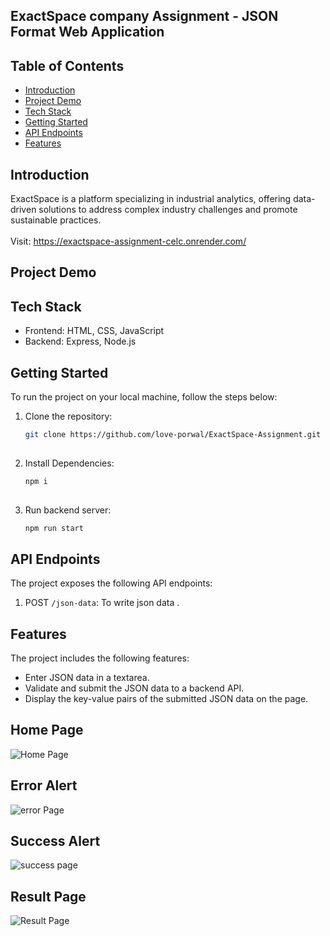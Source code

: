 ## ExactSpace company Assignment - JSON Format Web Application

## Table of Contents
- [Introduction](#introduction)
- [Project Demo](#project-demo)
- [Tech Stack](#tech-stack)
- [Getting Started](#getting-started)
- [API Endpoints](#api-endpoints)
- [Features](#Features)

## Introduction
ExactSpace is a platform specializing in industrial analytics, offering data-driven solutions to address complex industry challenges and promote sustainable practices.
<br><br> Visit: https://exactspace-assignment-celc.onrender.com/

## Project Demo


## Tech Stack
- Frontend: HTML, CSS, JavaScript
- Backend: Express, Node.js

## Getting Started
To run the project on your local machine, follow the steps below:

1. Clone the repository:

   ```bash
   git clone https://github.com/love-porwal/ExactSpace-Assignment.git
  
2. Install Dependencies:

   ```bash
   npm i 
  
3. Run backend server:

   ```bash
   npm run start

## API Endpoints
The project exposes the following API endpoints:

1. POST `/json-data`: To write json data .

## Features
The project includes the following features:
- Enter JSON data in a textarea.
- Validate and submit the JSON data to a backend API.
- Display the key-value pairs of the submitted JSON data on the page.

## Home  Page
![Home Page](https://github.com/love-porwal/ExactSpace-Assignment/assets/112820391/5e055e9d-0e6c-4126-a122-1bc5589a30f7)

## Error Alert
![error Page](https://github.com/love-porwal/ExactSpace-Assignment/assets/112820391/979a7a6e-5e42-4187-bfea-a94825b1665d)

## Success Alert
![success page](https://github.com/love-porwal/ExactSpace-Assignment/assets/112820391/5c0eb386-e66d-4f58-b718-6f4aa214ac40)

## Result Page
![Result Page](https://github.com/love-porwal/ExactSpace-Assignment/assets/112820391/24c41274-d837-4b4c-b111-0d2e2f7ba3c7)



